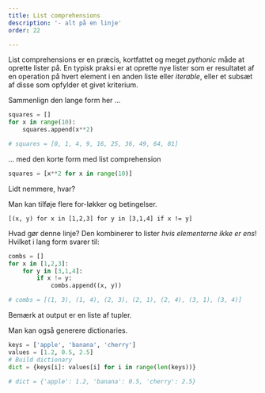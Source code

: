 ```yaml
---
title: List comprehensions
description: '- alt på en linje'
order: 22

---
```

List comprehensions er en præcis, kortfattet og meget _pythonic_ måde at oprette lister på.
En typisk praksi er at oprette nye lister som er resultatet af en operation på hvert element i en anden liste eller _iterable_, eller et subsæt af disse som opfylder et givet kriterium.

Sammenlign den lange form her ...

``` python
squares = []
for x in range(10):
    squares.append(x**2)

# squares = [0, 1, 4, 9, 16, 25, 36, 49, 64, 81]
```

... med den korte form med list comprehension

``` python
squares = [x**2 for x in range(10)]
```
Lidt nemmere, hvar?

Man kan tilføje flere for-løkker og betingelser.
```
[(x, y) for x in [1,2,3] for y in [3,1,4] if x != y]
```
Hvad gør denne linje? Den kombinerer to lister _hvis elementerne ikke er ens_!
Hvilket i lang form svarer til:

``` python
combs = []
for x in [1,2,3]:
    for y in [3,1,4]:
        if x != y:
            combs.append((x, y))

# combs = [(1, 3), (1, 4), (2, 3), (2, 1), (2, 4), (3, 1), (3, 4)]
```
Bemærk at output er en liste af tupler.

Man kan også generere dictionaries.
``` python
keys = ['apple', 'banana', 'cherry']
values = [1.2, 0.5, 2.5]
# Build dictionary
dict = {keys[i]: values[i] for i in range(len(keys))}

# dict = {'apple': 1.2, 'banana': 0.5, 'cherry': 2.5}
```


